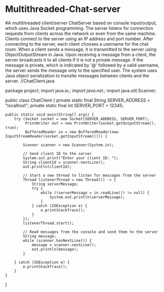 # Multithreaded-Chat-server
#A multithreaded client/server ChatServer based on console input/output, which uses Java Socket programming. The server listens for connection requests from clients across the network or even from the same machine. Clients connect to the server using an IP address and port number. After connecting to the server, each client chooses a username for the chat room. When a client sends a message, it is transmitted to the server using ObjectOutputStream in Java. Upon receiving a message from a client, the server broadcasts it to all clients if it is not a private message. If the message is private, which is indicated by '@' followed by a valid username, the server sends the message only to the specified user. The system uses Java object serialization to transfer messages between clients and the server.
//ChatClient.java

package project;
import java.io.*;
import java.net.*;
import java.util.Scanner;

public class ChatClient {
    private static final String SERVER_ADDRESS = "localhost";
    private static final int SERVER_PORT = 12345;

    public static void main(String[] args) {
        try (Socket socket = new Socket(SERVER_ADDRESS, SERVER_PORT);
             PrintWriter out = new PrintWriter(socket.getOutputStream(), true);
             BufferedReader in = new BufferedReader(new InputStreamReader(socket.getInputStream()))) {

            Scanner scanner = new Scanner(System.in);

            // Send client ID to the server
            System.out.print("Enter your client ID: ");
            String clientId = scanner.nextLine();
            out.println(clientId);

            // Start a new thread to listen for messages from the server
            Thread listenerThread = new Thread(() -> {
                String serverMessage;
                try {
                    while ((serverMessage = in.readLine()) != null) {
                        System.out.println(serverMessage);
                    }
                } catch (IOException e) {
                    e.printStackTrace();
                }
            });
            listenerThread.start();

            // Read messages from the console and send them to the server
            String message;
            while (scanner.hasNextLine()) {
                message = scanner.nextLine();
                out.println(message);
            }

        } catch (IOException e) {
            e.printStackTrace();
        }
    }
}

